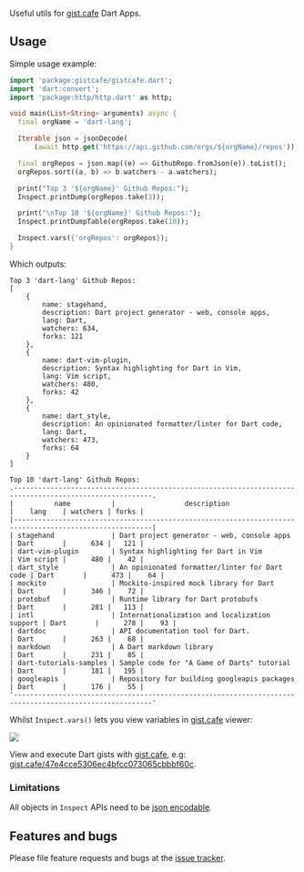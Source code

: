 Useful utils for [gist.cafe](https://gist.cafe) Dart Apps.

## Usage

Simple usage example:

```dart
import 'package:gistcafe/gistcafe.dart';
import 'dart:convert';
import 'package:http/http.dart' as http;

void main(List<String> arguments) async {
  final orgName = 'dart-lang';

  Iterable json = jsonDecode(
      (await http.get('https://api.github.com/orgs/${orgName}/repos')).body);

  final orgRepos = json.map((e) => GithubRepo.fromJson(e)).toList();
  orgRepos.sort((a, b) => b.watchers - a.watchers);

  print("Top 3 '${orgName}' Github Repos:");
  Inspect.printDump(orgRepos.take(3));

  print("\nTop 10 '${orgName}' Github Repos:");
  Inspect.printDumpTable(orgRepos.take(10));

  Inspect.vars({'orgRepos': orgRepos});
}
```

Which outputs:

```
Top 3 'dart-lang' Github Repos:
[
    {
        name: stagehand,
        description: Dart project generator - web, console apps,
        lang: Dart,
        watchers: 634,
        forks: 121
    },
    {
        name: dart-vim-plugin,
        description: Syntax highlighting for Dart in Vim,
        lang: Vim script,
        watchers: 480,
        forks: 42
    },
    {
        name: dart_style,
        description: An opinionated formatter/linter for Dart code,
        lang: Dart,
        watchers: 473,
        forks: 64
    }
]

Top 10 'dart-lang' Github Repos:
.--------------------------------------------------------------------------------------------------------.
|          name          |                 description                   |    lang    | watchers | forks |
|--------------------------------------------------------------------------------------------------------|
| stagehand              | Dart project generator - web, console apps    | Dart       |      634 |   121 |
| dart-vim-plugin        | Syntax highlighting for Dart in Vim           | Vim script |      480 |    42 |
| dart_style             | An opinionated formatter/linter for Dart code | Dart       |      473 |    64 |
| mockito                | Mockito-inspired mock library for Dart        | Dart       |      346 |    72 |
| protobuf               | Runtime library for Dart protobufs            | Dart       |      281 |   113 |
| intl                   | Internationalization and localization support | Dart       |      278 |    93 |
| dartdoc                | API documentation tool for Dart.              | Dart       |      263 |    68 |
| markdown               | A Dart markdown library                       | Dart       |      231 |    85 |
| dart-tutorials-samples | Sample code for "A Game of Darts" tutorial    | Dart       |      181 |   195 |
| googleapis             | Repository for building googleapis packages   | Dart       |      176 |    55 |
'--------------------------------------------------------------------------------------------------------'
```

Whilst `Inspect.vars()` lets you view variables in [gist.cafe](https://gist.cafe) viewer:

![](https://raw.githubusercontent.com/ServiceStack/gist-cafe/main/docs/images/vars-orgRepos-dart-lang.png)

View and execute Dart gists with [gist.cafe](https://gist.cafe), e.g: [gist.cafe/47e4cce5306ec4bfcc073065cbbbf60c](https://gist.cafe/47e4cce5306ec4bfcc073065cbbbf60c).

### Limitations

All objects in `Inspect` APIs need to be [json encodable](https://flutter.dev/docs/development/data-and-backend/json#serializing-json-inside-model-classes).

## Features and bugs

Please file feature requests and bugs at the [issue tracker](https://github.com/ServiceStack/gistcafe-dart/issues).